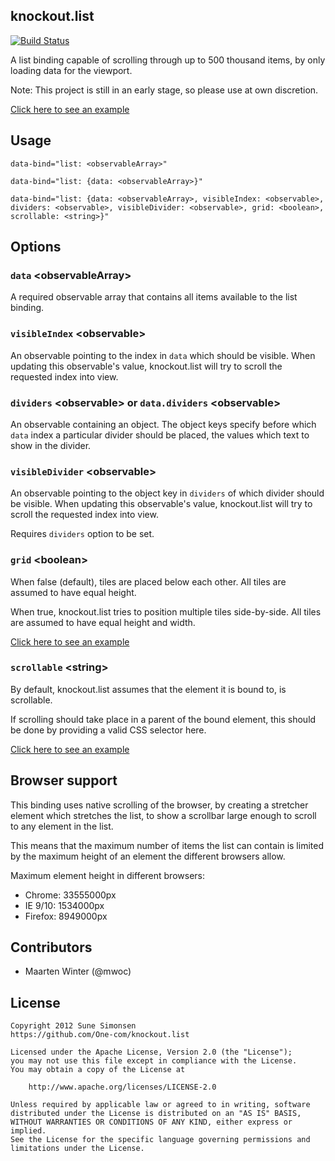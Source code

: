 ## knockout.list

[![Build Status](https://travis-ci.org/One-com/knockout.list.svg?branch=master)](https://travis-ci.org/One-com/knockout.list)

A list binding capable of scrolling through up to 500 thousand items, by only loading data for the viewport.

Note: This project is still in an early stage, so please use at own discretion.

[Click here to see an example](https://cdn.rawgit.com/One-com/knockout.list/master/examples/index.html)

## Usage

    data-bind="list: <observableArray>"

    data-bind="list: {data: <observableArray>}"

    data-bind="list: {data: <observableArray>, visibleIndex: <observable>, dividers: <observable>, visibleDivider: <observable>, grid: <boolean>, scrollable: <string>}"


## Options

### `data` \<observableArray\>

A required observable array that contains all items available to the list binding.

### `visibleIndex` \<observable\>

An observable pointing to the index in `data` which should be visible. When updating this observable's value, knockout.list will try to scroll the requested index into view.

### `dividers` \<observable\> or `data.dividers` \<observable\>

An observable containing an object. The object keys specify before which `data` index a particular divider should be placed, the values which text to show in the divider.

### `visibleDivider` \<observable\>

An observable pointing to the object key in `dividers` of which divider should be visible. When updating this observable's value, knockout.list will try to scroll the requested index into view.

Requires `dividers` option to be set.

### `grid` \<boolean\>

When false (default), tiles are placed below each other. All tiles are assumed to have equal height.

When true, knockout.list tries to position multiple tiles side-by-side. All tiles are assumed to have equal height and width.

[Click here to see an example](https://cdn.rawgit.com/One-com/knockout.list/master/examples/grid.html)

### `scrollable` \<string\>

By default, knockout.list assumes that the element it is bound to, is scrollable.

If scrolling should take place in a parent of the bound element, this should be done by providing a valid CSS selector here.

[Click here to see an example](https://cdn.rawgit.com/One-com/knockout.list/master/examples/scrollable.html)


## Browser support

This binding uses native scrolling of the browser, by creating a stretcher element which stretches the list, to show a scrollbar large enough to scroll to any element in the list.

This means that the maximum number of items the list can contain is limited by the maximum height of an element the different browsers allow.

Maximum element height in different browsers:

* Chrome: 33555000px
* IE 9/10: 1534000px
* Firefox: 8949000px

## Contributors

* Maarten Winter (@mwoc)

## License

```
Copyright 2012 Sune Simonsen
https://github.com/One-com/knockout.list

Licensed under the Apache License, Version 2.0 (the "License");
you may not use this file except in compliance with the License.
You may obtain a copy of the License at

    http://www.apache.org/licenses/LICENSE-2.0

Unless required by applicable law or agreed to in writing, software
distributed under the License is distributed on an "AS IS" BASIS,
WITHOUT WARRANTIES OR CONDITIONS OF ANY KIND, either express or implied.
See the License for the specific language governing permissions and
limitations under the License.
```
